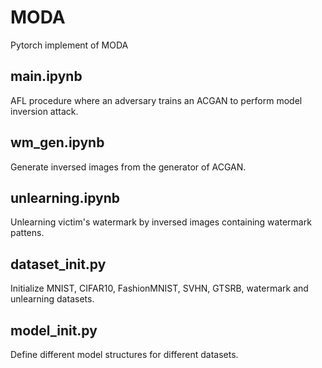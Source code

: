 # MODA
 Pytorch implement of MODA
## main.ipynb
AFL procedure where an adversary trains an ACGAN to perform model inversion attack.
## wm_gen.ipynb
Generate inversed images from the generator of ACGAN.
## unlearning.ipynb
Unlearning victim's watermark by inversed images containing watermark pattens.
## dataset_init.py
Initialize MNIST, CIFAR10, FashionMNIST, SVHN, GTSRB, watermark and unlearning datasets.
## model_init.py
Define different model structures for different datasets.
